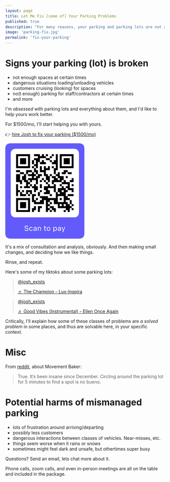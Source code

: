 ```yaml
---
layout: page
title: Let Me Fix [some of] Your Parking Problems
published: true
description: "For many reasons, your parking and parking lots are not as good as they could be, at least some of the time. And at other times, the parking might be acutely bad. I'll help you fix it all the time."
image: 'parking-fix.jpg'
permalink: 'fix-your-parking'
---
```


# Signs your parking (lot) is broken

- not enough spaces at certain times
- dangerous situations loading/unloading vehicles
- customers cruising (looking) for spaces
- no(t enough) parking for staff/contractors at certain times
- and more

I'm _obsessed_ with parking lots and everything about them, and I'd like to help yours work better.

For $1500/mo, I'll start helping you with yours.

👉 [hire Josh to fix your parking ($1500/mo)](https://buy.stripe.com/eVa7sRbwn0FN4VydQW)

 <img src="_pages/parking_lot_consulting/stripe_payment_qr_code.png" 
      alt="stripe_payment_qr_code"
      style="width:250px;height:300px;">

It's a mix of consultation and analysis, obviously. And then making small changes, and deciding how we like things. 

Rinse, and repeat. 

Here's some of my tiktoks about some parking lots:

<blockquote class="tiktok-embed" cite="https://www.tiktok.com/@josh_exists/video/7192629286128635182" data-video-id="7192629286128635182" style="max-width: 605px;min-width: 325px;" > <section> <a target="_blank" title="@josh_exists" href="https://www.tiktok.com/@josh_exists?refer=embed">@josh_exists</a> <p></p> <a target="_blank" title="♬ The Champion - Lux-Inspira" href="https://www.tiktok.com/music/The-Champion-7086103923752175617?refer=embed">♬ The Champion - Lux-Inspira</a> </section> </blockquote> <script async src="https://www.tiktok.com/embed.js"></script>

<blockquote class="tiktok-embed" cite="https://www.tiktok.com/@josh_exists/video/7188673283204779310" data-video-id="7188673283204779310" style="max-width: 605px;min-width: 325px;" > <section> <a target="_blank" title="@josh_exists" href="https://www.tiktok.com/@josh_exists?refer=embed">@josh_exists</a> <p></p> <a target="_blank" title="♬ Good Vibes (Instrumental) - Ellen Once Again" href="https://www.tiktok.com/music/Good-Vibes-Instrumental-7064643531196860417?refer=embed">♬ Good Vibes (Instrumental) - Ellen Once Again</a> </section> </blockquote> <script async src="https://www.tiktok.com/embed.js"></script>

Critically, I'll explain how some of these classes of problems are _a solved problem_ in some places, and thus are solvable here, in your specific context.

# Misc

From [reddit](https://www.reddit.com/r/climbing/comments/10z9a8t/rock_climb_gym_closing/j82fpcr/), about Movement Baker:

> True. It’s been insane since December. Circling around the parking lot for 5 minutes to find a spot is no bueno.


# Potential harms of mismanaged parking

- lots of frustration around arriving/departing
- possibly less customers
- dangerous interactions between classes of vehicles. Near-misses, etc.
- things seem worse when it rains or snows
- sometimes might feel dark and unsafe, but othertimes super busy

Questions? Send an email, lets chat more about it. 

Phone calls, zoom calls, and even in-person meetings are all on the table and included in the package.


